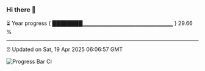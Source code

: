 ### Hi there 👋

⏳ Year progress { ████████▁▁▁▁▁▁▁▁▁▁▁▁▁▁▁▁▁▁▁▁▁▁ } 29.66 %

---

⏰ Updated on Sat, 19 Apr 2025 06:06:57 GMT

![Progress Bar CI](https://github.com/liununu/liununu/workflows/Progress%20Bar%20CI/badge.svg)
